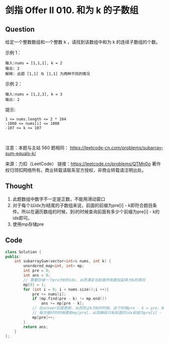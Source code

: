 # 剑指 Offer II 010. 和为 k 的子数组

## Question

给定一个整数数组和一个整数 k ，请找到该数组中和为 k 的连续子数组的个数。

示例 1：
```
输入:nums = [1,1,1], k = 2
输出: 2
解释: 此题 [1,1] 与 [1,1] 为两种不同的情况
```
示例 2：
```
输入:nums = [1,2,3], k = 3
输出: 2
```

提示:
```
1 <= nums.length <= 2 * 104
-1000 <= nums[i] <= 1000
-107 <= k <= 107
```
 

注意：本题与主站 560 题相同： https://leetcode-cn.com/problems/subarray-sum-equals-k/

来源：力扣（LeetCode）
链接：https://leetcode.cn/problems/QTMn0o
著作权归领扣网络所有。商业转载请联系官方授权，非商业转载请注明出处。

## Thought

1. 此题数组中数字不一定是正数，不能用滑动窗口
2. 对于每个以idx为i结尾的子数组来说，前面的前缀为pre[i] - k即符合题目条件。所以在遍历数组的时候，到i的时候查询前面有多少个前缀为pre[i] - k的idx即可。
3. 使用mp存储pre

## Code
``` C++
class Solution {
public:
    int subarraySum(vector<int>& nums, int k) {
        unordered_map<int, int> mp;
        int pre = 0;
        int ans = 0;
        // 需要存储一个pre为0的idx，从而满足当前面所有数加起来为k的情况
        mp[0] = 1;
        for (int i = 0; i < nums.size();i ++){
            pre += nums[i];
            if (mp.find(pre - k) != mp.end())
                ans += mp[pre - k];
            // 在answer后面更新，从而防止k为0的时候，这个时候pre - k = pre，即使nums[i] ！= 0也会被加到答案里面
            // 每次循环的时候更新mp[pre]，从而确保只有前面的idx前缀为pre[i] - k 被考虑了进去
            mp[pre]++;
        }
        return ans;
    }
};
```